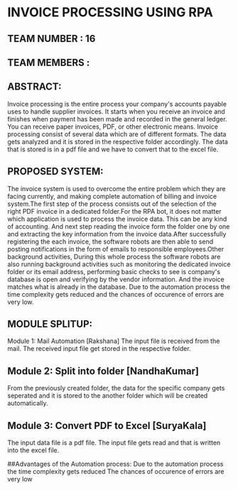  # INVOICE PROCESSING USING RPA
 ## TEAM NUMBER : 16
 ## TEAM MEMBERS :
 
## ABSTRACT:
Invoice processing is the entire process your company's accounts payable uses to handle supplier invoices. It starts when you receive an invoice and finishes when payment has been made and recorded in the general ledger. You can receive paper invoices, PDF, or other electronic means. Invoice processing consist of several data which are of different formats. The data gets analyzed and it is stored in the respective folder accordingly. The data that is stored is in a pdf file and we have to convert that to the excel file.

## PROPOSED SYSTEM:
The invoice system is used to overcome the entire problem which they are facing currently, and making complete automation of billing and invoice system.The first step of the process consists out of the selection of the right PDF invoice in a dedicated folder.For the RPA bot, it does not matter which application is used to process the invoice data. This can be any kind of accounting. And next step reading the invoice form the folder one by one and extracting the key information from the invoice data.After successfully registering the each invoice, the software robots are then able to send posting notifications in the form of emails to responsible employees.Other background activities, During this whole process the software robots are also running background activities such as monitoring the dedicated invoice folder or its email address, performing basic checks to see is company's database is open and verifying by the vendor information. And the invoice matches what is already in the database. Due to the automation process the time complexity gets reduced and the chances of occurence of errors are very low.

## MODULE SPLITUP:
Module 1: Mail Automation [Rakshana]
The input file is received from the mail.
The received input file get stored in the respective folder.

## Module 2: Split into folder [NandhaKumar]
From the previously created folder, the data for the specific company gets seperated and it is stored to the another folder which will be created automatically.

## Module 3: Convert PDF to Excel [SuryaKala]
The input data file is a pdf file.
The input file gets read and that is written into the excel file.

##Advantages of the Automation process:
Due to the automation process the time complexity gets reduced
The chances of occurence of errors are very low
